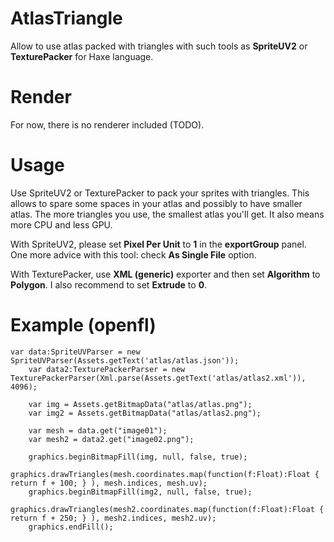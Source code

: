 # AtlasTriangle
Allow to use atlas packed with triangles with such tools as **SpriteUV2** or **TexturePacker** for Haxe language.

# Render
For now, there is no renderer included (TODO).

# Usage
Use SpriteUV2 or TexturePacker to pack your sprites with triangles. This allows to spare some spaces in your atlas and possibly to have smaller atlas.
The more triangles you use, the smallest atlas you'll get. It also means more CPU and less GPU.

With SpriteUV2, please set **Pixel Per Unit** to **1** in the **exportGroup** panel. One more advice with this tool: check **As Single File** option.

With TexturePacker, use **XML (generic)** exporter and then set **Algorithm** to **Polygon**. I also recommend to set **Extrude** to **0**.

# Example (openfl)

    var data:SpriteUVParser = new SpriteUVParser(Assets.getText('atlas/atlas.json'));
		var data2:TexturePackerParser = new TexturePackerParser(Xml.parse(Assets.getText('atlas/atlas2.xml')), 4096);
		
		var img = Assets.getBitmapData("atlas/atlas.png");
		var img2 = Assets.getBitmapData("atlas/atlas2.png");
		
		var mesh = data.get("image01");
		var mesh2 = data2.get("image02.png");
		
		graphics.beginBitmapFill(img, null, false, true);
		graphics.drawTriangles(mesh.coordinates.map(function(f:Float):Float { return f + 100; } ), mesh.indices, mesh.uv);
		graphics.beginBitmapFill(img2, null, false, true);
		graphics.drawTriangles(mesh2.coordinates.map(function(f:Float):Float { return f + 250; } ), mesh2.indices, mesh2.uv);
		graphics.endFill();
